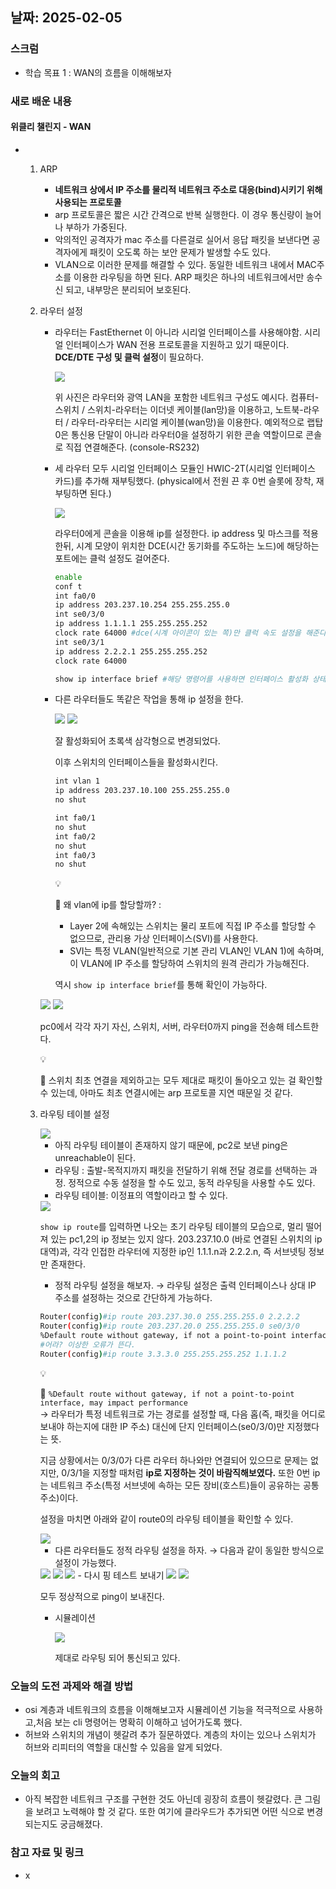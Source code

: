 ## 날짜: 2025-02-05

### 스크럼
- 학습 목표 1 : WAN의 흐름을 이해해보자

### 새로 배운 내용
#### 위클리 챌린지 - WAN
- 
    1. ARP
        - **네트워크 상에서 IP 주소를 물리적 네트워크 주소로 대응(bind)시키기 위해 사용되는 프로토콜**
        - arp 프로토콜은 짧은 시간 간격으로 반복 실행한다. 이 경우 통신량이 늘어나 부하가 가중된다.
        - 악의적인 공격자가 mac 주소를 다른걸로 실어서 응답 패킷을 보낸다면 공격자에게 패킷이 오도록 하는 보안 문제가 발생할 수도 있다.
        - VLAN으로 이러한 문제를 해결할 수 있다. 동일한 네트워크 내에서 MAC주소를 이용한 라우팅을 하면 된다. ARP 패킷은 하나의 네트워크에서만 송수신 되고, 내부망은 분리되어 보호된다.
    2. 라우터 설정
        - 라우터는 FastEthernet 이 아니라 시리얼 인터페이스를 사용해야함. 시리얼 인터페이스가 WAN 전용 프로토콜을 지원하고 있기 때문이다. **DCE/DTE 구성 및 클럭 설정**이 필요하다.
            
            <img src="img/13.png">
            
            위 사진은 라우터와 광역 LAN을 포함한 네트워크 구성도 예시다. 컴퓨터-스위치 / 스위치-라우터는 이더넷 케이블(lan망)을 이용하고, 노트북-라우터 / 라우터-라우터는 시리얼 케이블(wan망)을 이용한다. 예외적으로 랩탑0은 통신용 단말이 아니라 라우터0을 설정하기 위한 콘솔 역할이므로 콘솔로 직접 연결해준다. (console-RS232) 
            
        - 세 라우터 모두 시리얼 인터페이스 모듈인 HWIC-2T(시리얼 인터페이스 카드)를 추가해 재부팅했다. (physical에서 전원 끈 후 0번 슬롯에 장착, 재부팅하면 된다.)
            
            <img src="img/14.png">
            
            라우터0에게 콘솔을 이용해 ip를 설정한다. ip address 및 마스크를 적용한뒤, 시계 모양이 위치한 DCE(시간 동기화를 주도하는 노드)에 해당하는 포트에는 클럭 설정도 걸어준다. 
            
            ```bash
            enable 
            conf t
            int fa0/0
            ip address 203.237.10.254 255.255.255.0
            int se0/3/0
            ip address 1.1.1.1 255.255.255.252
            clock rate 64000 #dce(시계 아이콘이 있는 쪽)만 클럭 속도 설정을 해준다.
            int se0/3/1
            ip address 2.2.2.1 255.255.255.252
            clock rate 64000
            
            show ip interface brief #해당 명령어를 사용하면 인터페이스 활성화 상태를 확인 가능하다.
            ```
            
        - 다른 라우터들도 똑같은 작업을 통해 ip 설정을 한다.
            
            <img src="img/15.png">
            
            <img src="img/16.png">
            
            잘 활성화되어 초록색 삼각형으로 변경되었다.
            
            이후 스위치의 인터페이스들을 활성화시킨다.
            
            ```bash
            int vlan 1
            ip address 203.237.10.100 255.255.255.0
            no shut
            
            int fa0/1
            no shut
            int fa0/2
            no shut
            int fa0/3
            no shut
            ```
            
            <aside>
            💡
            
            🤔 왜 vlan에 ip를 할당할까? : 
            
            - Layer 2에 속해있는 스위치는 물리 포트에 직접 IP 주소를 할당할 수 없으므로, 관리용 가상 인터페이스(SVI)를 사용한다.
            - SVI는 특정 VLAN(일반적으로 기본 관리 VLAN인 VLAN 1)에 속하며, 이 VLAN에 IP 주소를 할당하여 스위치의 원격 관리가 가능해진다.
            </aside>
            
            역시 `show ip interface brief`를 통해 확인이 가능하다.
            
        
        <img src="img/17.png">
        
        <img src="img/18.png">
        
        pc0에서 각각 자기 자신, 스위치, 서버, 라우터0까지 ping을 전송해 테스트한다. 
        
        <aside>
        💡
        
        🤔 스위치 최초 연결을 제외하고는 모두 제대로 패킷이 돌아오고 있는 걸 확인할 수 있는데, 아마도 최초 연결시에는 arp 프로토콜 지연 때문일 것 같다.
        
        </aside>
        
    3. 라우팅 테이블 설정
        
        <img src="img/19.png">
        
        - 아직 라우팅 테이블이 존재하지 않기 때문에, pc2로 보낸 ping은 unreachable이 된다.
        - 라우팅 : 출발-목적지까지 패킷을 전달하기 위해 전달 경로를 선택하는 과정. 정적으로 수동 설정을 할 수도 있고, 동적 라우팅을 사용할 수도 있다.
        - 라우팅 테이블: 이정표의 역할이라고 할 수 있다.
        
        <img src="img/20.png">
        
        `show ip route`를 입력하면 나오는 초기 라우팅 테이블의 모습으로, 멀리 떨어져 있는 pc1,2의 ip 정보는 있지 않다.  203.237.10.0 (바로 연결된 스위치의 ip대역)과, 각각 인접한 라우터에 지정한 ip인 1.1.1.n과 2.2.2.n, 즉 서브넷팅 정보만 존재한다. 
        
        - 정적 라우팅 설정을 해보자. 
        → 라우팅 설정은 출력 인터페이스나 상대 IP 주소를 설정하는 것으로 간단하게 가능하다.
        
        ```bash
        Router(config)#ip route 203.237.30.0 255.255.255.0 2.2.2.2
        Router(config)#ip route 203.237.20.0 255.255.255.0 se0/3/0
        %Default route without gateway, if not a point-to-point interface, may impact performance
        #어라? 이상한 오류가 뜬다. 
        Router(config)#ip route 3.3.3.0 255.255.255.252 1.1.1.2
        ```
        
        <aside>
        💡
        
        🤔 `%Default route without gateway, if not a point-to-point interface, may impact performance`  
        → 라우터가 특정 네트워크로 가는 경로를 설정할 때, 다음 홉(즉, 패킷을 어디로 보내야 하는지에 대한 IP 주소) 대신에 단지 인터페이스(se0/3/0)만 지정했다는 뜻.
        
        지금 상황에서는 0/3/0가 다른 라우터 하나와만 연결되어 있으므로 문제는 없지만, 0/3/1을 지정할 때처럼 **ip로 지정하는 것이 바람직해보였다.** 
        또한 0번 ip는 네트워크 주소(특정 서브넷에 속하는 모든 장비(호스트)들이 공유하는 공통 주소)이다.
        
        </aside>
        
        설정을 마치면 아래와 같이 route0의 라우팅 테이블을 확인할 수 있다.
        
        <img src="img/21.png">
        
        - 다른 라우터들도 정적 라우팅 설정을 하자.
        → 다음과 같이 동일한 방식으로 설정이 가능했다.
        
        <img src="img/22.png">
        
        <img src="img/23.png">
        <img src="img/24.png">
        - 다시 핑 테스트 보내기
            
        <img src="img/25.png">
            
        <img src="img/26.png">
            
        모두 정상적으로 ping이 보내진다.
            
        - 시뮬레이션
            
            <img src="img/27.png">
            
            제대로 라우팅 되어 통신되고 있다.

### 오늘의 도전 과제와 해결 방법
- osi 계층과 네트워크의 흐름을 이해해보고자 시뮬레이션 기능을 적극적으로 사용하고,처음 보는 cli 명령어는 명확히 이해하고 넘어가도록 했다. 
- 허브와 스위치의 개념이 헷갈려 추가 질문하였다. 계층의 차이는 있으나 스위치가 허브와 리피터의 역할을 대신할 수 있음을 알게 되었다. 

### 오늘의 회고
- 아직 복잡한 네트워크 구조를 구현한 것도 아닌데 굉장히 흐름이 헷갈렸다. 큰 그림을 보려고 노력해야 할 것 같다. 또한 여기에 클라우드가 추가되면 어떤 식으로 변경되는지도 궁금해졌다. 

### 참고 자료 및 링크
- x